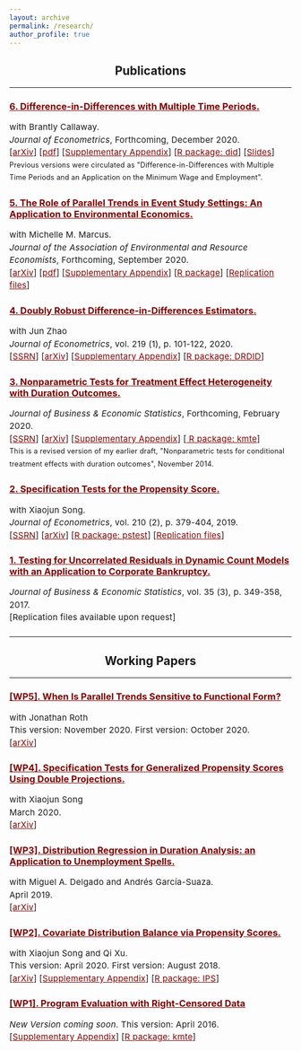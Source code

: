 ```yaml
---
layout: archive
permalink: /research/
author_profile: true
---
```

<head>
<!-- Hack fix for anchoring elements and force hover style on links -->
<style>
    p {
      font-color: black;
      text-align: left;
      letter-spacing: 0.015em;
      word-spacing: 0.001em;
      margin-bottom: 1.5em;
      margin-top: 0em;
      line-height: 1.5em;
    }
</style>
<style type="text/css"> 
    a {text-decoration: underline; color:#7d0706;} a:hover {text-decoration: underline;}
</style>
</head>

<h2  style="text-align:center">Publications</h2>
<hr>

<h3>
<a class="hover" href="https://authors.elsevier.com/a/1cFzc15Dji4pnC" target="_blank">6. Difference-in-Differences with Multiple Time Periods.</a>
</h3>
<p style="font-size:15px">
with Brantly Callaway.<br> 
<i>Journal of Econometrics</i>, Forthcoming, December 2020. <br> 
[<a href="https://arxiv.org/abs/1803.09015" target="_blank" style="color:#7d0706">arXiv</a>] [<a href="https://pedrohcgs.github.io/files/Callaway_SantAnna_2020.pdf" target="_blank" style="color:#7d0706">pdf</a>] [<a href="https://pedrohcgs.github.io/files/Callaway_SantAnna_2020_supp.pdf" target="_blank" style="color:#7d0706">Supplementary Appendix</a>] [<a href="https://bcallaway11.github.io/did/" target="_blank" style="color:#7d0706">R package: did</a>] [<a href="https://pedrohcgs.github.io/files/Callaway_SantAnna_2020_slides.pdf" target="_blank" style="color:#7d0706">Slides</a>] <br>
<small>Previous versions were circulated as "Difference-in-Differences with Multiple Time Periods and an Application on the Minimum Wage and Employment".</small>
</p>


<h3>
<a class="hover" href="https://www.journals.uchicago.edu/doi/10.1086/711509" target="_blank">5. The Role of Parallel Trends in Event Study Settings: An Application to Environmental Economics.</a>
</h3>
<p style="font-size:15px">
with Michelle M. Marcus.<br> 
<i>Journal of the Association of Environmental and Resource Economists</i>, Forthcoming, September 2020. <br>    
[<a href="https://arxiv.org/abs/2009.01963" target="_blank" style="color:#7d0706">arXiv</a>] [<a href="https://pedrohcgs.github.io/files/Marcus_SantAnna_2020.pdf" target="_blank" style="color:#7d0706">pdf</a>] [<a class="hover" href="https://pedrohcgs.github.io/files/Marcus_SantAnna_2020_webAppendix.pdf" target="_blank" style="color:#7d0706">Supplementary Appendix</a>] [<a class="hover" href="https://github.com/pedrohcgs/MarcusSantAnna2020" target="_blank" style="color:#7d0706">R package</a>] [<a href="https://dataverse.harvard.edu/dataset.xhtml?persistentId=doi:10.7910/DVN/TXB0ZO" target="_blank"  style="color:#7d0706">Replication files</a>]
</p>
     
     
<h3>
<a class="hover" href="https://www.sciencedirect.com/science/article/pii/S0304407620301901" target="_blank">4. Doubly Robust Difference-in-Differences Estimators.</a>
</h3>
<p style="font-size:15px">
with Jun Zhao <br> 
<i>Journal of Econometrics</i>, vol. 219 (1), p. 101-122, 2020. <br>
[<a class="hover" href="https://ssrn.com/abstract=3293315" target="_blank"  style="color:#7d0706">SSRN</a>] [<a href="https://arxiv.org/abs/1812.01723" target="_blank" style="color:#7d0706">arXiv</a>] [<a class="hover" href="https://pedrohcgs.github.io/files/DR-DID%20Appendix.pdf" target="_blank" style="color:#7d0706">Supplementary Appendix</a>] [<a class="hover" href="https://pedrohcgs.github.io/DRDID/" target="_blank" style="color:#7d0706">R package: DRDID</a>]
</p>


<h3>
<a class="hover" href="https://www.tandfonline.com/doi/full/10.1080/07350015.2020.1737080" target="_blank">3. Nonparametric Tests for Treatment Effect Heterogeneity with Duration Outcomes.</a>
</h3>
<p style="font-size:15px">
<i>Journal of Business &amp; Economic Statistics</i>, Forthcoming, February 2020. <br>										 
[<a class="hover" href="http://ssrn.com/abstract=2881661" target="_blank"  style="color:#7d0706">SSRN</a>] [<a class="hover" href="https://arxiv.org/abs/1612.02090" target="_blank" style="color:#7d0706">arXiv</a>] [<a href="https://pedrohcgs.github.io/files/TestingTEHet-sup.pdf" target="_blank"  style="color:#7d0706">Supplementary Appendix</a>] [<a href="https://github.com/pedrohcgs/kmte" target="_blank" style="color:#7d0706"> R package: kmte</a>]<br>
<small>This is a revised version of my earlier draft, "Nonparametric tests for conditional treatment effects with duration outcomes", November 2014.</small>
</p>


<h3>
<a class="hover" href="https://www.sciencedirect.com/science/article/pii/S0304407619300272" target="_blank">2. Specification Tests for the Propensity Score.</a>
</h3>
<p style="font-size:15px">
with Xiaojun Song.<br> 
<i>Journal of Econometrics</i>, vol. 210 (2), p. 379-404, 2019. <br>
[<a class="hover" href="https://papers.ssrn.com/abstract=2872084" target="_blank"  style="color:#7d0706">SSRN</a>] [<a class="hover" href="https://arxiv.org/abs/1611.06217" target="_blank"  style="color:#7d0706">arXiv</a>] [<a href="https://github.com/pedrohcgs/pstest" target="_blank"  style="color:#7d0706">R package: pstest</a>] [<a href="https://ars.els-cdn.com/content/image/1-s2.0-S0304407619300272-mmc1.zip" target="_blank"  style="color:#7d0706">Replication files</a>] 
</p>


<h3>
<a class="hover" href="http://www.tandfonline.com/doi/abs/10.1080/07350015.2015.1102732" target="_blank">1. Testing for Uncorrelated Residuals in Dynamic Count Models with an Application to Corporate Bankruptcy.</a>
</h3>
<p style="font-size:15px">
<i>Journal of Business &amp; Economic Statistics</i>, vol. 35 (3), p. 349-358, 2017. <br>
[Replication files available upon request]
</p>

<hr>
<center> <h2 style="line-height: -200px"> Working Papers </h2> </center>
<hr>

<h3>
<a class="hover" href="https://arxiv.org/abs/2010.04814" target="_blank">[WP5]. When Is Parallel Trends Sensitive to Functional Form?</a>
</h3>
<p style="font-size:15px">
with Jonathan Roth <br> 
This version: November 2020. First version: October 2020.<br>
[<a href="https://arxiv.org/abs/2010.04814" target="_blank"  style="color:#7d0706">arXiv</a>]
</p>

<h3>
<a class="hover" href="https://papers.ssrn.com/sol3/papers.cfm?abstract_id=3564679" target="_blank">[WP4]. Specification Tests for Generalized Propensity Scores Using Double Projections.</a>
</h3>
<p style="font-size:15px">
with Xiaojun Song <br> 
March 2020.<br>
[<a href="https://arxiv.org/abs/2003.13803" target="_blank"  style="color:#7d0706">arXiv</a>]
</p>


<h3>
<a class="hover" href="https://arxiv.org/abs/1904.06185" target="_blank">[WP3]. Distribution Regression in Duration Analysis: an Application to Unemployment Spells.</a>
</h3>
<p style="font-size:15px">
with Miguel A. Delgado and Andrés García-Suaza. <br> 
April 2019. <br>
[<a href="https://arxiv.org/abs/1904.06185" target="_blank"  style="color:#7d0706">arXiv</a>]
</p>

<h3>
<a class="hover" href="https://papers.ssrn.com/sol3/papers.cfm?abstract_id=3258551" target="_blank">[WP2]. Covariate Distribution Balance via Propensity Scores.</a>
</h3>
<p style="font-size:15px">
with Xiaojun Song and Qi Xu. <br> 
This version: April 2020. First version: August 2018.<br>
[<a href="https://arxiv.org/abs/1810.01370" target="_blank"  style="color:#7d0706">arXiv</a>] [<a href="https://pedrohcgs.github.io/files/IPS-supplementary.pdf" target="_blank"  style="color:#7d0706">Supplementary Appendix</a>] [<a href="https://github.com/pedrohcgs/IPS" target="_blank"  style="color:#7d0706">R package: IPS</a>]
</p>



<h3>
<a class="hover" href="https://papers.ssrn.com/abstract=2752760" target="_blank">[WP1]. Program Evaluation with Right-Censored Data</a>
</h3>
<p style="font-size:15px">
<i>New Version coming soon</i>. This version: April 2016.<br>
[<a href="https://pedrohcgs.github.io/files/2skm-Appendix.pdf" style="color:#7d0706" target="_blank">Supplementary Appendix</a>] [<a href="https://github.com/pedrohcgs/kmte" target="_blank"  style="color:#7d0706">R package: kmte</a>]
</p>
